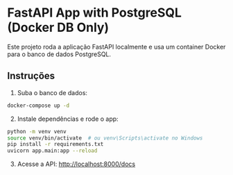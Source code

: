 # FastAPI App with PostgreSQL (Docker DB Only)

Este projeto roda a aplicação FastAPI localmente e usa um container Docker para o banco de dados PostgreSQL.

## Instruções

1. Suba o banco de dados:
```bash
docker-compose up -d
```

2. Instale dependências e rode o app:
```bash
python -m venv venv
source venv/bin/activate  # ou venv\Scripts\activate no Windows
pip install -r requirements.txt
uvicorn app.main:app --reload
```

3. Acesse a API:
[http://localhost:8000/docs](http://localhost:8000/docs)